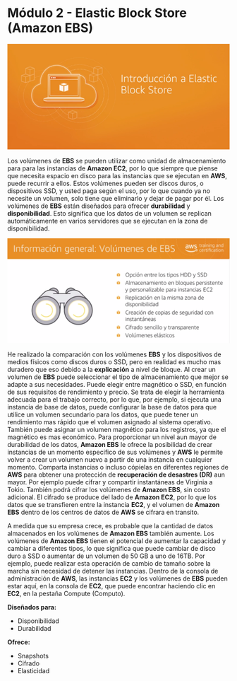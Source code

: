 # Módulo 2 - Elastic Block Store (Amazon EBS)

![](../aws-images/aws-modulo-02/m2-sprincipales-aws-007.png)

Los volúmenes de **EBS** se pueden utilizar como unidad de almacenamiento para para las instancias de **Amazon EC2**, por lo que siempre que piense que necesita espacio en disco para las instancias que se ejecutan en **AWS**, puede recurrir a ellos. Estos volúmenes pueden ser discos duros, o dispositivos SSD, y usted paga según el uso, por lo que cuando ya no necesite un volumen, solo tiene que eliminarlo y dejar de pagar por él. Los volúmenes de **EBS** están diseñados para ofrecer **durabilidad** y **disponibilidad**. Esto significa que los datos de un volumen se replican automáticamente en varios servidores que se ejecutan en la zona de disponibilidad.

![](../aws-images/aws-modulo-02/m2-sprincipales-aws-008.png)

He realizado la comparación con los volúmenes **EBS** y los dispositivos de medios físicos como discos duros o SSD, pero en realidad es mucho mas duradero que eso debido a la **explicación** a nivel de bloque. Al crear un volumen de **EBS** puede seleccionar el tipo de almacenamiento que mejor se adapte a sus necesidades. Puede elegir entre magnético o SSD, en función de sus requisitos de rendimiento y precio. Se trata de elegir la herramienta adecuada para el trabajo correcto, por lo que, por ejemplo, si ejecuta una instancia de base de datos, puede configurar la base de datos para que utilice un volumen secundario para los datos, que puede tener un rendimiento mas rápido que el volumen asignado al sistema operativo. También puede asignar un volumen magnético para los registros, ya que el magnético es mas económico. Para proporcionar un nivel aun mayor de durabilidad de los datos, **Amazon EBS** le ofrece la posibilidad de crear instancias de un momento especifico de sus volúmenes y **AWS** le permite volver a crear un volumen nuevo a partir de una instancia en cualquier momento. Comparta instancias o incluso cópielas en diferentes regiones de **AWS** para obtener una protección de **recuperación de desastres (DR)** aun mayor. Por ejemplo puede cifrar y compartir instantáneas de Virginia a Tokio. También podrá cifrar los volúmenes de **Amazon EBS**, sin costo adicional. El cifrado se produce del lado de **Amazon EC2**, por lo que los datos que se transfieren entre la instancia **EC2**, y el volumen de **Amazon EBS** dentro de los centros de datos de **AWS** se cifrara en transito.

A medida que su empresa crece, es probable que la cantidad de datos almacenados en los volúmenes de **Amazon EBS** también aumente. Los volúmenes de **Amazon EBS** tienen el potencial de aumentar la capacidad y cambiar a diferentes tipos, lo que significa que puede cambiar de disco duro a SSD o aumentar de un volumen de 50 GB a uno de 16TB. Por ejemplo, puede realizar esta operación de cambio de tamaño sobre la marcha sin necesidad de detener las instancias. Dentro de la consola de administración de **AWS**, las instancias **EC2** y los volúmenes de **EBS** pueden estar aquí, en la consola de **EC2**, que puede encontrar haciendo clic en **EC2**, en la pestaña Compute (Computo).

**Diseñados para:**

- Disponibilidad
- Durabilidad

**Ofrece:**

- Snapshots
- Cifrado
- Elasticidad